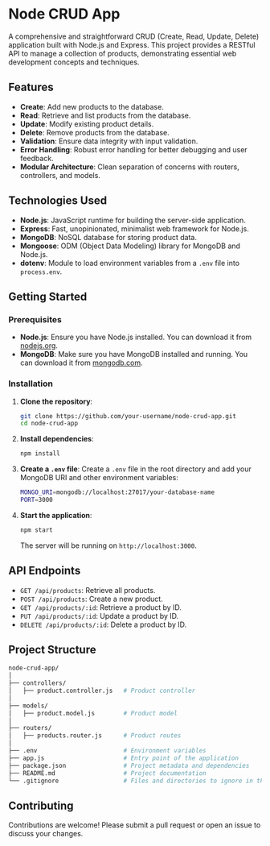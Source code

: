 # Node CRUD App

A comprehensive and straightforward CRUD (Create, Read, Update, Delete) application built with Node.js and Express. This project provides a RESTful API to manage a collection of products, demonstrating essential web development concepts and techniques.

## Features

- **Create**: Add new products to the database.
- **Read**: Retrieve and list products from the database.
- **Update**: Modify existing product details.
- **Delete**: Remove products from the database.
- **Validation**: Ensure data integrity with input validation.
- **Error Handling**: Robust error handling for better debugging and user feedback.
- **Modular Architecture**: Clean separation of concerns with routers, controllers, and models.

## Technologies Used

- **Node.js**: JavaScript runtime for building the server-side application.
- **Express**: Fast, unopinionated, minimalist web framework for Node.js.
- **MongoDB**: NoSQL database for storing product data.
- **Mongoose**: ODM (Object Data Modeling) library for MongoDB and Node.js.
- **dotenv**: Module to load environment variables from a `.env` file into `process.env`.

## Getting Started

### Prerequisites

- **Node.js**: Ensure you have Node.js installed. You can download it from [nodejs.org](https://nodejs.org/).
- **MongoDB**: Make sure you have MongoDB installed and running. You can download it from [mongodb.com](https://www.mongodb.com/).

### Installation

1. **Clone the repository**:
    ```bash
    git clone https://github.com/your-username/node-crud-app.git
    cd node-crud-app
    ```

2. **Install dependencies**:
    ```bash
    npm install
    ```

3. **Create a `.env` file**:
    Create a `.env` file in the root directory and add your MongoDB URI and other environment variables:
    ```bash
    MONGO_URI=mongodb://localhost:27017/your-database-name
    PORT=3000
    ```

4. **Start the application**:
    ```bash
    npm start
    ```

    The server will be running on `http://localhost:3000`.

## API Endpoints

- `GET /api/products`: Retrieve all products.
- `POST /api/products`: Create a new product.
- `GET /api/products/:id`: Retrieve a product by ID.
- `PUT /api/products/:id`: Update a product by ID.
- `DELETE /api/products/:id`: Delete a product by ID.

## Project Structure

```bash
node-crud-app/
│
├── controllers/
│   ├── product.controller.js   # Product controller
│
├── models/
│   ├── product.model.js        # Product model
│
├── routers/
│   ├── products.router.js      # Product routes
│
├── .env                        # Environment variables
├── app.js                      # Entry point of the application
├── package.json                # Project metadata and dependencies
├── README.md                   # Project documentation
└── .gitignore                  # Files and directories to ignore in the repository
```
## Contributing
Contributions are welcome! Please submit a pull request or open an issue to discuss your changes.
